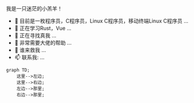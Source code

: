 我是一只迷茫的小羔羊！

- 🔭 目前是一枚程序员，C程序员，Linux C程序员，移动终端Linux C程序员 ...
- 🌱 正在学习Rust，Vue ...
- 👯 正在寻找真我 ...
- 🤔 非常需要大佬的帮助 ...
- 💬 谁来救我 ...
- 📫 联系我: ...

```mermaid
graph TD;
    这里-->左边;
    这里-->右边;
    左边-->那里;
    右边-->那里;
```

<!--
**goodhubcn/goodhubcn** is a ✨ _special_ ✨ repository because its `README.md` (this file) appears on your GitHub profile.

Here are some ideas to get you started:

- 🔭 I’m currently working on ...
- 🌱 I’m currently learning ...
- 👯 I’m looking to collaborate on ...
- 🤔 I’m looking for help with ...
- 💬 Ask me about ...
- 📫 How to reach me: ...
- 😄 Pronouns: ...
- ⚡ Fun fact: ...
-->

